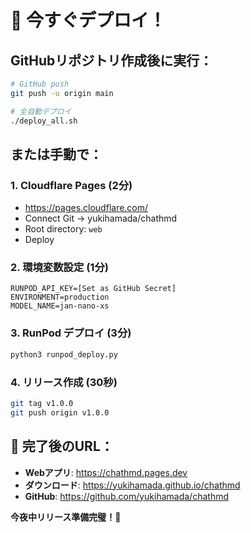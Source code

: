 # 🚀 今すぐデプロイ！

## GitHubリポジトリ作成後に実行：

```bash
# GitHub push
git push -u origin main

# 全自動デプロイ
./deploy_all.sh
```

## または手動で：

### 1. Cloudflare Pages (2分)
- https://pages.cloudflare.com/
- Connect Git → yukihamada/chathmd
- Root directory: `web`
- Deploy

### 2. 環境変数設定 (1分)
```
RUNPOD_API_KEY=[Set as GitHub Secret]
ENVIRONMENT=production
MODEL_NAME=jan-nano-xs
```

### 3. RunPod デプロイ (3分)
```bash
python3 runpod_deploy.py
```

### 4. リリース作成 (30秒)
```bash
git tag v1.0.0
git push origin v1.0.0
```

## 🎯 完了後のURL：
- **Webアプリ**: https://chathmd.pages.dev
- **ダウンロード**: https://yukihamada.github.io/chathmd  
- **GitHub**: https://github.com/yukihamada/chathmd

**今夜中リリース準備完璧！🎉**